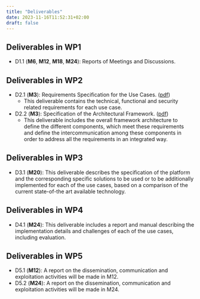 ```yaml
---
title: "Deliverables"
date: 2023-11-16T11:52:31+02:00
draft: false
---
```


## Deliverables in WP1

* D1.1 (**M6**, **M12**, **M18**, **M24**): Reports of Meetings and Discussions.


## Deliverables in WP2

* D2.1 (**M3**): Requirements Specification for the Use Cases. ([pdf](/files/D2.1.pdf))
  * This deliverable contains the technical, functional and security related requirements for each use case. 
* D2.2 (**M3**): Specification of the Architectural Framework. ([pdf](/files/D2.2.pdf))
  * This deliverable includes the overall framework architecture to define the different components, which meet these requirements and define the intercommunication among these components in order to address all the requirements in an integrated way.

## Deliverables in WP3

* D3.1 (**M20**): This deliverable describes the specification of the platform and the corresponding specific solutions to be used or to be additionally implemented for each of the use cases, based on a comparison of the current state-of-the art available technology.


## Deliverables in WP4

* D4.1 (**M24**): This deliverable includes a report and manual describing the implementation details and challenges of each of the use cases, including evaluation.

## Deliverables in WP5

* D5.1 (**M12**): A report on the dissemination, communication and exploitation activities will be made in M12.
* D5.2 (**M24**): A report on the dissemination, communication and exploitation activities will be made in M24.

